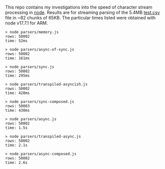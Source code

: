 This repo contains my investigations into the speed of character stream processing in [node](https://nodejs.org/). Results are for streaming parsing of the 5.4MB [test.csv](https://raw.githubusercontent.com/conartist6/async-perf/trunk/test.csv) file in ~82 chunks of 65KB. The particular times listed were obtained with node v17.7.1 for ARM.

```
> node parsers/memory.js       
rows: 50002
time: 52ms

> node parsers/async-of-sync.js 
rows: 50002
time: 161ms

> node parsers/sync.js
rows: 50002
time: 295ms

> node parsers/transpiled-asyncish.js
rows: 50002
time: 420ms

> node parsers/sync-composed.js 
rows: 50003
time: 430ms

> node parsers/async.js        
rows: 50002
time: 1.5s

> node parsers/transpiled-async.js 
rows: 50002
time: 2.1s

> node parsers/async-composed.js 
rows: 50002
time: 2.6s
```
